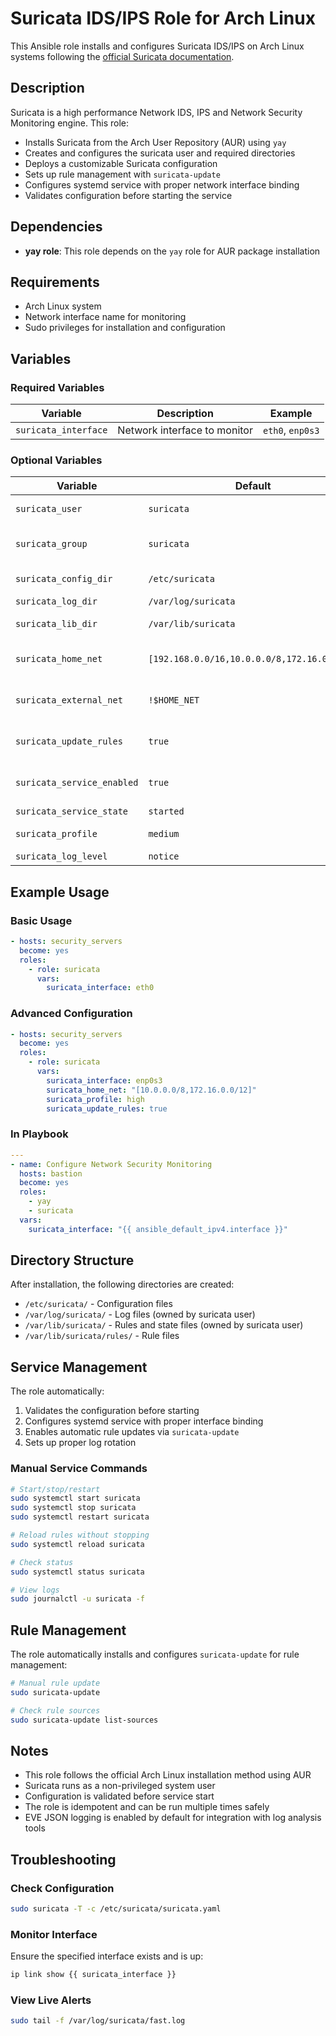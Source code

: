 # Suricata IDS/IPS Role for Arch Linux

This Ansible role installs and configures Suricata IDS/IPS on Arch Linux systems following the [official Suricata documentation](https://docs.suricata.io/en/latest/install.html).

## Description

Suricata is a high performance Network IDS, IPS and Network Security Monitoring engine. This role:

- Installs Suricata from the Arch User Repository (AUR) using `yay`
- Creates and configures the suricata user and required directories
- Deploys a customizable Suricata configuration
- Sets up rule management with `suricata-update`
- Configures systemd service with proper network interface binding
- Validates configuration before starting the service

## Dependencies

- **yay role**: This role depends on the `yay` role for AUR package installation

## Requirements

- Arch Linux system
- Network interface name for monitoring
- Sudo privileges for installation and configuration

## Variables

### Required Variables

| Variable | Description | Example |
|----------|-------------|---------|
| `suricata_interface` | Network interface to monitor | `eth0`, `enp0s3` |

### Optional Variables

| Variable | Default | Description |
|----------|---------|-------------|
| `suricata_user` | `suricata` | System user for Suricata |
| `suricata_group` | `suricata` | System group for Suricata |
| `suricata_config_dir` | `/etc/suricata` | Configuration directory |
| `suricata_log_dir` | `/var/log/suricata` | Log directory |
| `suricata_lib_dir` | `/var/lib/suricata` | State/rules directory |
| `suricata_home_net` | `[192.168.0.0/16,10.0.0.0/8,172.16.0.0/12]` | Internal network definition |
| `suricata_external_net` | `!$HOME_NET` | External network definition |
| `suricata_update_rules` | `true` | Whether to update rules automatically |
| `suricata_service_enabled` | `true` | Enable service on boot |
| `suricata_service_state` | `started` | Service state |
| `suricata_profile` | `medium` | Performance profile |
| `suricata_log_level` | `notice` | Logging level |

## Example Usage

### Basic Usage

```yaml
- hosts: security_servers
  become: yes
  roles:
    - role: suricata
      vars:
        suricata_interface: eth0
```

### Advanced Configuration

```yaml
- hosts: security_servers
  become: yes
  roles:
    - role: suricata
      vars:
        suricata_interface: enp0s3
        suricata_home_net: "[10.0.0.0/8,172.16.0.0/12]"
        suricata_profile: high
        suricata_update_rules: true
```

### In Playbook

```yaml
---
- name: Configure Network Security Monitoring
  hosts: bastion
  become: yes
  roles:
    - yay
    - suricata
  vars:
    suricata_interface: "{{ ansible_default_ipv4.interface }}"
```

## Directory Structure

After installation, the following directories are created:

- `/etc/suricata/` - Configuration files
- `/var/log/suricata/` - Log files (owned by suricata user)
- `/var/lib/suricata/` - Rules and state files (owned by suricata user)
- `/var/lib/suricata/rules/` - Rule files

## Service Management

The role automatically:

1. Validates the configuration before starting
2. Configures systemd service with proper interface binding
3. Enables automatic rule updates via `suricata-update`
4. Sets up proper log rotation

### Manual Service Commands

```bash
# Start/stop/restart
sudo systemctl start suricata
sudo systemctl stop suricata
sudo systemctl restart suricata

# Reload rules without stopping
sudo systemctl reload suricata

# Check status
sudo systemctl status suricata

# View logs
sudo journalctl -u suricata -f
```

## Rule Management

The role automatically installs and configures `suricata-update` for rule management:

```bash
# Manual rule update
sudo suricata-update

# Check rule sources
sudo suricata-update list-sources
```

## Notes

- This role follows the official Arch Linux installation method using AUR
- Suricata runs as a non-privileged system user
- Configuration is validated before service start
- The role is idempotent and can be run multiple times safely
- EVE JSON logging is enabled by default for integration with log analysis tools

## Troubleshooting

### Check Configuration

```bash
sudo suricata -T -c /etc/suricata/suricata.yaml
```

### Monitor Interface

Ensure the specified interface exists and is up:

```bash
ip link show {{ suricata_interface }}
```

### View Live Alerts

```bash
sudo tail -f /var/log/suricata/fast.log
``` 